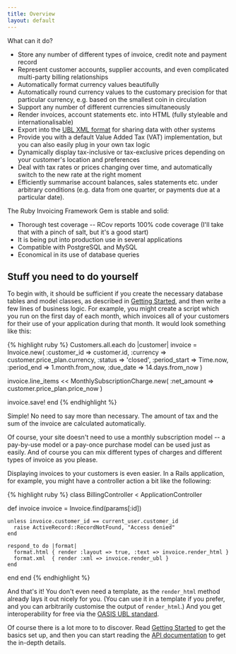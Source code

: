 ```yaml
---
title: Overview
layout: default
---
```


What can it do?

* Store any number of different types of invoice, credit note and payment record
* Represent customer accounts, supplier accounts, and even complicated multi-party
  billing relationships
* Automatically format currency values beautifully
* Automatically round currency values to the customary precision for that particular
  currency, e.g. based on the smallest coin in circulation
* Support any number of different currencies simultaneously
* Render invoices, account statements etc. into HTML (fully styleable and
  internationalisable)
* Export into the [UBL XML format](http://ubl.xml.org/) for sharing data with other
  systems
* Provide you with a default Value Added Tax (VAT) implementation, but you can
  also easily plug in your own tax logic
* Dynamically display tax-inclusive or tax-exclusive prices depending on your
  customer's location and preferences
* Deal with tax rates or prices changing over time, and automatically switch to the
  new rate at the right moment
* Efficiently summarise account balances, sales statements etc. under arbitrary
  conditions (e.g. data from one quarter, or payments due at a particular date).


The Ruby Invoicing Framework Gem is stable and solid:

* Thorough test coverage -- RCov reports 100% code coverage (I'll take that with
  a pinch of salt, but it's a good start)
* It is being put into production use in several applications
* Compatible with PostgreSQL and MySQL
* Economical in its use of database queries


Stuff you need to do yourself
-----------------------------

To begin with, it should be sufficient if you create the necessary database tables
and model classes, as described in [Getting Started](getting_started.html), and
then write a few lines of business logic. For example, you might create a script
which you run on the first day of each month, which invoices all of your customers
for their use of your application during that month. It would look something like
this:

{% highlight ruby %}
Customers.all.each do |customer|
  invoice = Invoice.new(
    :customer_id => customer.id,
    :currency => customer.price_plan.currency,
    :status => 'closed',
    :period_start => Time.now,
    :period_end => 1.month.from_now,
    :due_date => 14.days.from_now
  )
  
  invoice.line_items << MonthlySubscriptionCharge.new(
    :net_amount => customer.price_plan.price_now
  )
  
  invoice.save!
end
{% endhighlight %}

Simple! No need to say more than necessary. The amount of tax and the sum of the
invoice are calculated automatically.

Of course, your site doesn't need to use a monthly subscription model -- a
pay-by-use model or a pay-once purchase model can be used just as easily. And of
course you can mix different types of charges and different types of invoice
as you please.

Displaying invoices to your customers is even easier. In a Rails application,
for example, you might have a controller action a bit like the following:

{% highlight ruby %}
class BillingController < ApplicationController

  def invoice
    invoice = Invoice.find(params[:id])

    unless invoice.customer_id == current_user.customer_id
      raise ActiveRecord::RecordNotFound, "Access denied"
    end

    respond_to do |format|
      format.html { render :layout => true, :text => invoice.render_html }
      format.xml  { render :xml => invoice.render_ubl }
    end
  end
end
{% endhighlight %}

And that's it! You don't even need a template, as the `render_html` method
already lays it out nicely for you. (You can use it in a template if you prefer,
and you can arbitrarily customise the output of `render_html`.) And you get
interoperability for free via the
[OASIS UBL standard](http://www.oasis-open.org/committees/ubl/).

Of course there is a lot more to to discover. Read
[Getting Started](getting_started.html) to get the basics set up, and then you
can start reading the [API documentation](http://invoicing.rubyforge.org/doc/)
to get the in-depth details.
